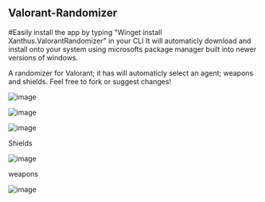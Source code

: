 ## Valorant-Randomizer

#Easily install the app by typing "Winget install Xanthus.ValorantRandomizer" in your CLI
It will automaticly download and install onto your system using microsofts package manager built into newer versions of windows.

A randomizer for Valorant; it has will automaticly select an agent; weapons and shields. Feel free to fork or suggest changes!

![image](https://user-images.githubusercontent.com/66909997/154958757-703a3bd7-5c29-424f-b69b-dc3d9d97dab5.png)

![image](https://user-images.githubusercontent.com/66909997/154958799-e67c2069-305a-4ceb-9a86-2f5fc208d35e.png)

![image](https://user-images.githubusercontent.com/66909997/154958895-64612009-346e-4bef-8481-bb6f7785b382.png)

Shields

![image](https://user-images.githubusercontent.com/66909997/154958946-1396c442-07bb-4b56-ae2e-ade84c28d61b.png)

weapons

![image](https://user-images.githubusercontent.com/66909997/154959080-cdce0ed8-ef5c-4ceb-a29f-407c1499fb89.png)

